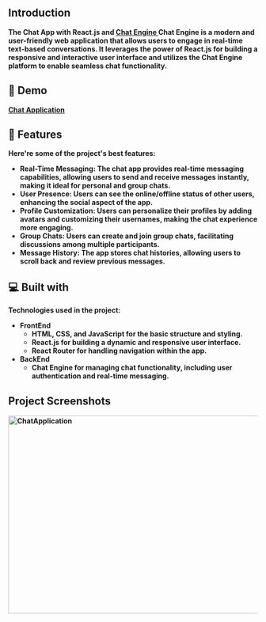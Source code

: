<b>

<h2>Introduction</h2>
<p> The Chat App with React.js and <a href="https://chatengine.io/"> Chat Engine </a> Chat Engine is a modern and user-friendly web application that allows users to engage in real-time text-based conversations. It leverages the power of React.js for building a responsive and interactive user interface and utilizes the Chat Engine platform to enable seamless chat functionality.</p>

<h2> 🚀 Demo </h2>
<a href="https://krushi24112002.github.io/CHAT-APPLICATION/"> Chat Application </a>

<h2>🧐 Features</h2>

Here're some of the project's best features:

- Real-Time Messaging: The chat app provides real-time messaging capabilities, allowing users to send and receive messages instantly, making it ideal for personal and group chats.
- User Presence: Users can see the online/offline status of other users, enhancing the social aspect of the app.
- Profile Customization: Users can personalize their profiles by adding avatars and customizing their usernames, making the chat experience more engaging.
- Group Chats: Users can create and join group chats, facilitating discussions among multiple participants.
- Message History: The app stores chat histories, allowing users to scroll back and review previous messages.

<h2>💻 Built with</h2>

Technologies used in the project:

- FrontEnd
   - HTML, CSS, and JavaScript for the basic structure and styling.
   - React.js for building a dynamic and responsive user interface.
   - React Router for handling navigation within the app.
- BackEnd
   - Chat Engine for managing chat functionality, including user authentication and real-time messaging.

 <h2> Project Screenshots </h2>
<img width="800" height="400" alt="ChatApplication" src="https://github.com/Krushi24112002/CHAT-APPLICATION/assets/84612397/9be01429-73b3-4653-bc35-330a6c752e01">

</b>
